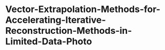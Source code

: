# Vector-Extrapolation-Methods-for-Accelerating-Iterative-Reconstruction-Methods-in-Limited-Data-Photo
